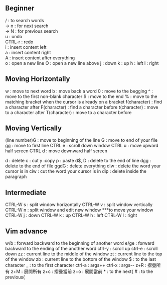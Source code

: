## Beginner


/ : to search words  
			-> n : for next search  
			-> N : for previous search  
u : undo  
CTRL-r : redo  
i : insert content left  
a : insert content right  
A : insert content after everything  
o : open a new line
O : open a new line above
j : down
k : up 
h : left
l : right
## Moving Horizontally
w : move to next word
b : move back a word
0 : move to the begging
^ : move to the first non-blank character
$ : move to the end
% : move to the matching bracket when the 			  cursor is already on a bracket
f(character) : find a character after
F(character) : find a character before
t(character) : move to a character after 
T(character) : move to a character before
## Moving Vertically
(line number)G : move to beginning of the line
G : move to end of your file
gg : move to first line
CTRL e : scroll down window
CTRL u : move upward half screen
CTRL d : move downward half screen



d : delete
c : cut
y :copy
p : paste
d$, D : delete to the end of line
dgg : delete to the end of file
ggdG : delete everything
diw : delete the word your cursor is in
ciw : cut the word your cursor is in
dip :  delete inside the paragraph

## Intermediate




CTRL-W s : split window horizontally
CTRL-W v : split window vertically
CTRL-W n : split window and edit new window
***to move your window
CTRL-W j : down
CTRL-W k : up
CTRL-W h : left
CTRL-W l : right




## Vim advance

w/b : forward backward to the beginning of another word
e/ge : forward backward to the ending of the another word
ctrl-y : scroll up
ctrl-e : scroll down
zz : current line to the middle of the window
zt : current line to the top of the window
zb : current line to the bottom of the window
$ : to the last character
_ : to the first character
ctrl-a : args++
ctrl-x : args--
z+R : 摺疊所有
z+M : 展開所有
z+c : 摺疊當前
z+o : 展開當前
\* : to the next{
\# : to the previous{


